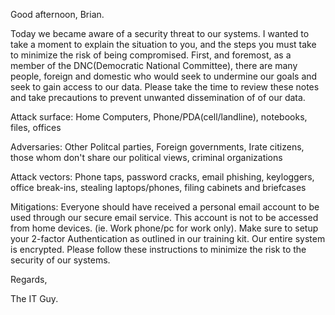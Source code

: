 Good afternoon, Brian.

Today we became aware of a security threat to our systems. I wanted to take a moment to explain the situation to you, and the steps you must take to minimize the risk of being compromised. First, and foremost, as a member of the DNC(Democratic National Committee), there are many people, foreign and domestic who would seek to undermine our goals and seek to gain access to our data. Please take the time to review these notes and take precautions to prevent unwanted dissemination of of our data.

Attack surface: Home Computers, Phone/PDA(cell/landline), notebooks, files, offices 


Adversaries: Other Politcal parties, Foreign governments, Irate citizens, those whom don't share our political views, criminal organizations

Attack vectors: Phone taps, password cracks, email phishing, keyloggers, office break-ins, stealing laptops/phones, filing cabinets and briefcases

Mitigations: Everyone should have received a personal email account to be used through our secure email service. This account is not to be accessed from home devices. (ie. Work phone/pc for work only). Make sure to setup your 2-factor Authentication as outlined in our training kit. Our entire system is encrypted. Please follow these instructions to minimize the risk to the security of our systems.

Regards, 

The IT Guy.